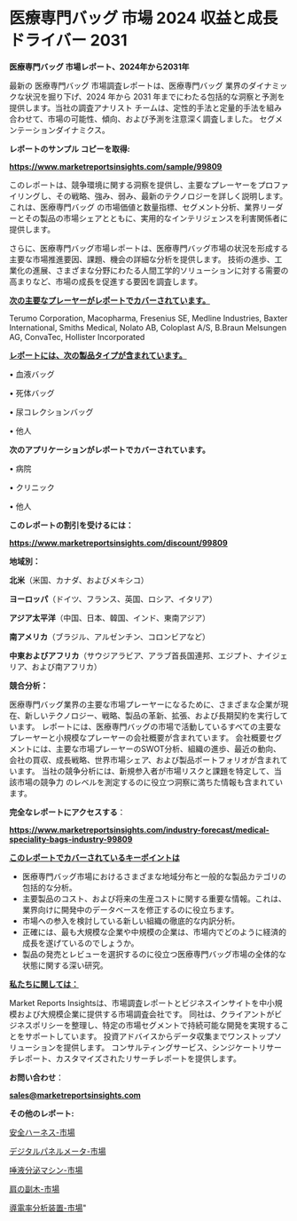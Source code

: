 # 医療専門バッグ 市場 2024 収益と成長ドライバー 2031

<strong>医療専門バッグ 市場レポート、2024年から2031年</strong>

最新の 医療専門バッグ 市場調査レポートは、医療専門バッグ 業界のダイナミックな状況を掘り下げ、2024 年から 2031 年までにわたる包括的な洞察と予測を提供します。当社の調査アナリスト チームは、定性的手法と定量的手法を組み合わせて、市場の可能性、傾向、および予測を注意深く調査しました。 セグメンテーションダイナミクス。



<strong>レポートのサンプル コピーを取得:</strong> <a href=https://www.marketreportsinsights.com/sample/99809>

<strong><u>https://www.marketreportsinsights.com/sample/99809</u></strong></a>

このレポートは、競争環境に関する洞察を提供し、主要なプレーヤーをプロファイリングし、その戦略、強み、弱み、最新のテクノロジーを詳しく説明します。 これは、医療専門バッグ の市場価値と数量指標、セグメント分析、業界リーダーとその製品の市場シェアとともに、実用的なインテリジェンスを利害関係者に提供します。

さらに、医療専門バッグ市場レポートは、医療専門バッグ市場の状況を形成する主要な市場推進要因、課題、機会の詳細な分析を提供します。 技術の進歩、工業化の進展、さまざまな分野にわたる人間工学的ソリューションに対する需要の高まりなど、市場の成長を促進する要因を調査します。



<strong><u>次の主要なプレーヤーがレポートでカバーされています。</u></strong>

Terumo Corporation, Macopharma, Fresenius SE, Medline Industries, Baxter International, Smiths Medical, Nolato AB, Coloplast A/S, B.Braun Melsungen AG, ConvaTec, Hollister Incorporated



<strong><u><b>レポートには、次の製品タイプが含まれています。</b></u></strong>

• 血液バッグ

• 死体バッグ

• 尿コレクションバッグ

• 他人



<strong><b>次のアプリケーションがレポートでカバーされています。</b></strong>

• 病院

• クリニック

• 他人



<strong><b>このレポートの割引を受けるには：</b></strong><a href=https://www.marketreportsinsights.com/discount/99809>

<strong><u>https://www.marketreportsinsights.com/discount/99809</u></strong></a>



<strong>地域別：</strong>



<strong>北米</strong>（米国、カナダ、およびメキシコ）



<strong>ヨーロッパ</strong>（ドイツ、フランス、英国、ロシア、イタリア）



<strong>アジア太平洋</strong>（中国、日本、韓国、インド、東南アジア）



<strong>南アメリカ</strong>（ブラジル、アルゼンチン、コロンビアなど）



<strong>中東およびアフリカ</strong>（サウジアラビア、アラブ首長国連邦、エジプト、ナイジェリア、および南アフリカ）



<strong>競合分析：</strong>

医療専門バッグ業界の主要な市場プレーヤーになるために、さまざまな企業が現在、新しいテクノロジー、戦略、製品の革新、拡張、および長期契約を実行しています。 レポートには、医療専門バッグの市場で活動しているすべての主要なプレーヤーと小規模なプレーヤーの会社概要が含まれています。 会社概要セグメントには、主要な市場プレーヤーのSWOT分析、組織の進歩、最近の動向、会社の買収、成長戦略、世界市場シェア、および製品ポートフォリオが含まれています。 当社の競争分析には、新規参入者が市場リスクと課題を特定して、当該市場の競争力 のレベルを測定するのに役立つ洞察に満ちた情報も含まれています。



<strong>完全なレポートにアクセスする</strong>：

<a href=https://www.marketreportsinsights.com/industry-forecast/medical-speciality-bags-industry-99809>

<strong><u>https://www.marketreportsinsights.com/industry-forecast/medical-speciality-bags-industry-99809</u></strong></a>



<strong><u><b>このレポートでカバーされているキーポイントは</b></u></strong>
<ul>
  <li>医療専門バッグ市場におけるさまざまな地域分布と一般的な製品カテゴリの包括的な分析。</li>
  <li>主要製品のコスト、および将来の生産コストに関する重要な情報。これは、業界向けに開発中のデータベースを修正するのに役立ちます。</li>
  <li>市場への参入を検討している新しい組織の徹底的な内訳分析。</li>
  <li>正確には、最も大規模な企業や中規模の企業は、市場内でどのように経済的成長を遂げているのでしょうか。</li>
  <li>製品の発売とレビューを選択するのに役立つ医療専門バッグ市場の全体的な状態に関する深い研究。</li>
</ul>


<strong><u><b>私たちに関しては：</b></u></strong>

Market Reports Insightsは、市場調査レポートとビジネスインサイトを中小規模および大規模企業に提供する市場調査会社です。 同社は、クライアントがビジネスポリシーを整理し、特定の市場セグメントで持続可能な開発を実現することをサポートしています。 投資アドバイスからデータ収集までワンストップソリューションを提供します。 コンサルティングサービス、シンジケートリサーチレポート、カスタマイズされたリサーチレポートを提供します。



<strong><b>お問い合わせ</b></strong>：

<a href=mailto:sales@marketreportsinsights.com>

<strong><u>sales@marketreportsinsights.com</u></strong></a>



<strong>その他のレポート:</strong>

<a href=https://www.linkedin.com/pulse/安全ハーネス-市場-2023-競争分析と事業成長-2030-market-maverick-diaries-24-analysi-29rgf/>安全ハーネス-市場</a>

<a href=https://www.linkedin.com/pulse/デジタルパネルメータ-市場-2023-swot-分析と最新イノベーション-t3p5f/>デジタルパネルメータ-市場</a>

<a href=https://www.linkedin.com/pulse/唾液分泌マシン-市場-2023-競争分析と事業成長-2030-data-dive-discoveries-24-analysis-jpujf/>唾液分泌マシン-市場</a>

<a href=https://www.linkedin.com/pulse/肩の副木-市場-2023-総合分析と事業成長戦略-2030-data-dive-discoveries-24-analysis-noezf/>肩の副木-市場</a>

<a href=https://www.linkedin.com/pulse/導電率分析装置-市場-2023-総利益と主要ベンダー-2030-data-dive-discoveries-24-analysis-q1yjc/>導電率分析装置-市場</a>"
